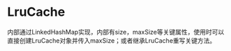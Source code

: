 # LruCache

内部通过LinkedHashMap实现，内部有size，maxSize等关键属性，使用时可以直接创建LruCache对象并传入maxSize；或者继承LruCache重写关键方法。

